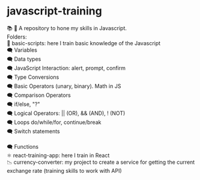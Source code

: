 # javascript-training
:books: :pencil: A repository to hone my skills in Javascript. 
</br> Folders:
</br>:memo: basic-scripts: here I train basic knowledge of the Javascript
</br>  :left_speech_bubble: Variables
</br>  :left_speech_bubble: Data types
</br>  :left_speech_bubble: JavaScript Interaction: alert, prompt, confirm
</br>  :left_speech_bubble: Type Conversions
</br>  :left_speech_bubble: Basic Operators (unary, binary). Math in JS
</br>  :left_speech_bubble: Comparison Operators
</br>  :left_speech_bubble: if/else, "?"
</br>  :left_speech_bubble: Logical Operators: || (OR), && (AND), ! (NOT)
</br>  :left_speech_bubble: Loops do/while/for, continue/break
</br>  :left_speech_bubble: Switch statements  
</br>  :left_speech_bubble: Functions 
</br>:atom_symbol: react-training-app: here I train in React
</br>:chart_with_downwards_trend: currency-converter: my project to create a service for getting the current exchange rate (training skills to work with API) 
